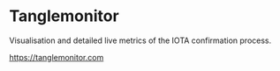 # Tanglemonitor
Visualisation and detailed live metrics of the IOTA confirmation process.

https://tanglemonitor.com
